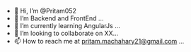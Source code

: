 - 👋 Hi, I’m @Pritam052
- 👀 I’m Backend and FrontEnd ...
- 🌱 I’m currently learning  AngularJs ...
- 💞️ I’m looking to collaborate on XX...
- 📫 How to reach me at pritam.machahary21@gmail.com ...

<!---
Pritam052/Pritam052 is a ✨ special ✨ repository because its `README.md` (this file) appears on your GitHub profile.
You can click the Preview link to take a look at your changes.
--->

